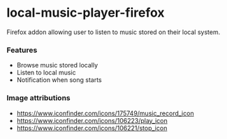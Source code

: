 local-music-player-firefox
==========================

Firefox addon allowing user to listen to music stored on their local system.

### Features

* Browse music stored locally
* Listen to local music
* Notification when song starts

### Image attributions

* https://www.iconfinder.com/icons/175749/music_record_icon
* https://www.iconfinder.com/icons/106223/play_icon
* https://www.iconfinder.com/icons/106221/stop_icon
